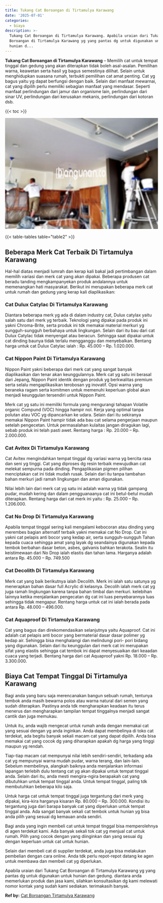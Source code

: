 ```yaml
---
title: Tukang Cat Boroangan di Tirtamulya Karawang
date: '2025-07-01'
categories:
  - biaya
description: >-
  Tukang Cat Boroangan di Tirtamulya Karawang. Apabila uraian dari Tukang Cat
  Boroangan di Tirtamulya Karawang yg yang pantas dg untuk digunakan untuk
  hunian d...
---
```


**Tukang Cat Boroangan di Tirtamulya Karawang** – Memilih cat untuk tempat tinggal dan gedung yang akan diterapkan tidak boleh asal-asalan. Pemilihan warna, keawetan serta hasil yg bagus semestinya dilihat. Selain untuk menghidupkan suasana rumah, terbukti pemilihan cat amat penting. Cat yg bagus yaitu yg dapat berfungsi dengan baik. Selain dari manfaat mewarnai, cat yang dipilih perlu memiliki sebagian manfaat yang mendasar. Seperti manfaat perlindungan dari jamur dan organisme lain, perlindungan dari sinar UV, perlindungan dari kerusakan mekanis, perlindungan dari kotoran dsb.

{{< toc >}}

![Tukang Cat Boroangan di Tirtamulya Karawang](/images/jasa-cat-murah27.png)

{{< table-tables table="table2" >}}

## Beberapa Merk Cat Terbaik Di Tirtamulya Karawang

Hal-hal diatas menjadi lumrah dan kerap kali bakal jadi pertimbangan dalam memilih variasi dan merk cat yang akan dipakai. Beberapa produsen cat beradu tanding mengkampanyekan produk andalannya untuk memenangkan hati masyarakat. Berikut ini merupakan beberapa merk cat untuk rumah dan gedung yang kerap kali diaplikasikan:

### Cat Dulux Catylac Di Tirtamulya Karawang

Diantara beberapa merk yg ada di dalam industry cat, Dulux catylax yaitu salah satu dari merk yg terbaik. Teknologi yang dipakai pada produk ini yakni Chroma-Brite, serta produk ini tdk memakai material merkuri yg sungguh-sungguh berbahaya untuk lingkungan. Selain dari itu bau dari cat Dulux Catylac tidak menyengat atau beracun. Sehingga saat dipakai untuk cat dinding baunya tidak terlalu mengganggu dan menyebalkan. Bentang harga untuk cat Dulux Catylac ialah : Rp. 45.000 – Rp. 1.020.000.

### Cat Nippon Paint Di Tirtamulya Karawang

Nippon Paint yakni beberapa dari merk cat yang sangat banyak diaplikasikan dan tenar akan keunggulannya. Merk cat yg satu ini berasal dari Jepang, Nippon Paint identik dengan produk yg berkwalitas premium serta selalu mengaplikasikan terobosan yg inovatif. Opsi warna yang beraneka ragam serta komitmen untuk memenuhi keperluan global akan menjadi keunggulan tersendiri untuk Nippon Paint.

Merk cat yg satu ini memiliki formula yang mengurangi tahapan Volatile organic Compund (VOC) hingga hampir nol. Kerja yang optimal tanpa polutan atau VOC yg dipancarkan ke udara. Selain dari itu sekiranya memakai Nippon Paint hampir tidak ada bau cat selama pengerjaan maupun setelah pengecetan. Untuk permasalahan kulaitas jangan diragukan lagi, sebab produk ini telah pasti awet. Rentang harga : Rp. 20.000 – Rp. 2.000.000.

### Cat Avitex Di Tirtamulya Karawang

Cat Avitex mengindahkan tempat tinggal dg variasi warna yg bercita rasa dan seni yg tinggi. Cat yang diproses dg resin terbaik mewujudkan cat melekat sempurna pada dinding. Pengaplikasian pigmen pilihan menciptakan cat ini tidak mudah rusak. Selain dari itu tanpa tambahan bahan merkuri jadi ramah lingkungan dan aman digunakan.

Nilai lebih lain dari merk cat yg satu ini adalah warna yg tidak gampang pudar, mudah kering dan dalam pengguanaanya cat ini betul-betul mudah diterapkan. Rentang harga dari cat merk ini yaitu : Rp. 25.000 – Rp. 1.206.000.

### Cat No Drop Di Tirtamulya Karawang

Apabila tempat tinggal sering kali mengalami kebocoran atau dinding yang merembes bagian alternatif terbaik yakni memakai cat No Drop. Cat ini yakni cat pelapis anti bocor yang kedap air, serta sungguh-sungguh Tahan kepada cuaca sehingga amat yang layak dg seandainya digunakan kepada tembok berbahan dasar beton, asbes, galvanis bahkan terakota. Sealin itu keistimewaan dari No Drop ialah elastis dan tahan lama. Harganya adalah antara Rp. 45.000 – Rp. 749.500

### Cat Decolith Di Tirtamulya Karawang

Merk cat yang baik berikutnya ialah Decolith. Merk ini ialah satu satunya yg menerapkan bahan dasar full Acrylic di kelasnya. Decolih ialah merk cat yg juga ramah lingkungan karena tanpa bahan timbal dan merkuri. kelebihan lainnya ketika menjalankan pengecatan dg cat ini luas penyebarannya luas sehingga tidak mengapur. Rentang harga untuk cat ini ialah berada pada antara Rp. 48.000 – 496.000.

### Cat Aquaproof Di Tirtamulya Karawang

Cat yang bagus dan direkomendasikan selanjutnya yaitu Aquaproof. Cat ini adalah cat pelapis anti bocor yang bermaterial dasar dasar polimer yg kedap air. Sehingga bisa menghalangi dan melindungi pori- pori bidang yang digunakan. Selain dari itu keunggulan dari merk cat ini merupakan sifat yang elastis sehingga cat tembok ini dapat menyesuaikan dari keaadan cuaca yang terjadi. Bentang harga dari cat Aquaproof yakni Rp. 18.000 – Rp. 3.300.000.

## Biaya Cat Tempat Tinggal Di Tirtamulya Karawang

Bagi anda yang baru saja merencanakan bangun sebuah rumah, tentunya tembok anda masih bewarna polos atau warna natural dari semen yang sudah diterapkan. Pastinya anda tdk mengharapkan keadaan itu terus menerus dan mengharapkan tampilan tempat tinggalnya menjadi sangat cantik dan juga memukau.

Untuk itu, anda wajib mengecat untuk rumah anda dengan memakai cat yang sesuai dengan yg anda inginkan. Anda dapat membelinya di toko cat terdekat, ada begitu banyak sekali macam cat yang dapat dipilih. Anda bisa memakai cat yang cocok dg yang diharapkan apakah dg harga yang tinggi maupun yg rendah.

Tiap-tiap macam cat mempunyai nilai lebih sendiri-sendiri, terkadang ada cat yg mempunyai warna mudah pudar, warna terang, dan lain-lain. Sebelum membelinya, alangkah baiknya anda menjalankan informasi lapangan terlebih dulu tentang cat yg akan dipakai untuk tempat tinggal anda. Selain dari itu, anda mesti mengira-ngira berapakah cat yang dibutuhkan untuk tempat tinggal anda. Untuk tempat tinggal, paling tdk membutuhkan beberapa kilo saja.

Untuk harga cat untuk tempat tinggal juga tergantung dari merk yang dipakai, kira-kira harganya kisaran Rp. 80.000 – Rp. 300.000. Kondisi itu tergantung juga dari barapa banyak cat yang diperlukan untuk tempat tinggal anda. Ada sangat banyak sekali cat tembok untuk hunian yg bisa anda pilih yang sesuai dg kemauan anda sendiri.

Bagi anda yang ingin membeli cat untuk tempat tinggal bisa memperolehnya di agen terdekat kami. Ada banyak sekali tok cat yg menjual cat untuk rumah. Pilih yang cocok dengan yang diinginkan dan yang sesuai dg dengan keperluan untuk cat untuk hunian.

Selain dari membeli cat di supplier terdekat, anda juga bisa melakukan pembelian dengan cara online. Anda tdk perlu repot-repot datang ke agen untuk membawa dan membeli cat yg diperlukan.

Apabila uraian dari Tukang Cat Boroangan di Tirtamulya Karawang yg yang pantas dg untuk digunakan untuk hunian dan gedung. diantara anda memerlukan produk dan jasa kami, silahkan konsultasikan dg kami melewati nomor kontak yang sudah kami sediakan. terimakasih banyak.

**Ref by:** [Cat Boroangan Tirtamulya Karawang](https://id.wikipedia.org/wiki/Cat)
